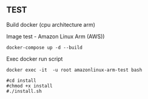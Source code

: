 ## TEST

Build docker (cpu architecture arm)

Image test - Amazon Linux Arm (AWS))

```shell
docker-compose up -d --build
```

Exec docker run script

```shell
docker exec -it  -u root amazonlinux-arm-test bash
```

```
#cd install
#chmod +x install
#./install.sh
```